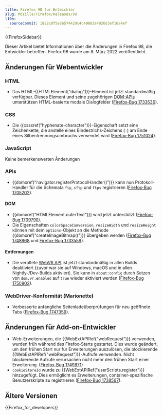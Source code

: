 ```yaml
---
title: Firefox 98 für Entwickler
slug: Mozilla/Firefox/Releases/98
l10n:
  sourceCommit: 1822cdf5a86574429c4c49883a402663ef16a4ef
---
```


{{FirefoxSidebar}}

Dieser Artikel bietet Informationen über die Änderungen in Firefox 98, die Entwickler betreffen. Firefox 98 wurde am 8. März 2022 veröffentlicht.

## Änderungen für Webentwickler

### HTML

- Das HTML-{{HTMLElement("dialog")}}-Element ist jetzt standardmäßig verfügbar. Dieses Element und seine zugehörigen [DOM-APIs](/de/docs/Web/API/Document_Object_Model) unterstützen HTML-basierte modale Dialogfelder ([Firefox-Bug 1733536](https://bugzil.la/1733536)).

### CSS

- Die {{cssxref("hyphenate-character")}}-Eigenschaft setzt eine Zeichenkette, die anstelle eines Bindestrichs-Zeichens (`-`) am Ende eines Silbentrennungsumbruchs verwendet wird ([Firefox-Bug 1751024](https://bugzil.la/1751024)).

### JavaScript

Keine bemerkenswerten Änderungen

### APIs

- {{domxref("navigator.registerProtocolHandler()")}} kann nun Protokoll-Handler für die Schemata `ftp`, `sftp` und `ftps` registrieren ([Firefox-Bug 1705202](https://bugzil.la/1705202)).

#### DOM

- {{domxref("HTMLElement.outerText")}} wird jetzt unterstützt ([Firefox-Bug 1709790](https://bugzil.la/1709790)).
- Die Eigenschaften `colorSpaceConversion`, `resizeWidth` und `resizeHeight` können mit dem `options`-Objekt an die Methode {{domxref("createImageBitmap()")}} übergeben werden ([Firefox-Bug 1748868](https://bugzil.la/1748868) und [Firefox-Bug 1733559](https://bugzil.la/1733559)).

#### Entfernungen

- Die veraltete [WebVR API](/de/docs/Web/API/WebVR_API) ist jetzt standardmäßig in allen Builds deaktiviert (zuvor war sie auf Windows, macOS und in allen Nightly-/Dev-Builds aktiviert). Sie kann in `about:config` durch Setzen von `dom.vr.enabled` auf `true` wieder aktiviert werden ([Firefox-Bug 1750902](https://bugzil.la/1750902)).

### WebDriver-Konformität (Marionette)

- Verbesserte anfängliche Seitenladeüberprüfungen für neu geöffnete Tabs ([Firefox-Bug 1747359](https://bugzil.la/1747359)).

## Änderungen für Add-on-Entwickler

- Web-Erweiterungen, die {{WebExtAPIRef("webRequest")}} verwenden, wurden früh während des Firefox-Starts gestartet. Dies wurde geändert, um den frühen Start nur für Erweiterungen auszulösen, die blockierende {{WebExtAPIRef("webRequest")}}-Aufrufe verwenden. Nicht blockierende Aufrufe verursachen nicht mehr den frühen Start einer Erweiterung. ([Firefox-Bug 1749871](https://bugzil.la/1749871))
- `cookieStoreId` wurde zu {{WebExtAPIRef("userScripts.register")}} hinzugefügt. Dies ermöglicht es Erweiterungen, container-spezifische Benutzerskripte zu registrieren ([Firefox-Bug 1738567](https://bugzil.la/1738567)).

## Ältere Versionen

{{Firefox_for_developers}}
